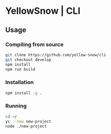 # YellowSnow | CLI

## Usage

### Compiling from source

```bash
git clone https://github.com/yellow-snow/cli
git checkout develop
npm install
npm run build
```

### Installation

```bash
npm install -g .
```

### Running

```bash
cd ~/
yc --new new-project
node ./new-project
```